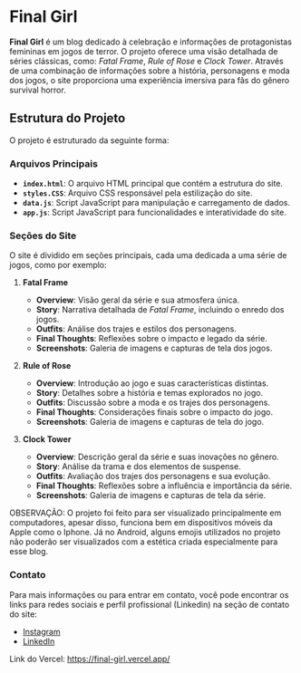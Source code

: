 # Final Girl

**Final Girl** é um blog dedicado à celebração e informações de protagonistas femininas em jogos de terror. O projeto oferece uma visão detalhada de séries clássicas, como: *Fatal Frame*, *Rule of Rose* e *Clock Tower*. Através de uma combinação de informações sobre a história, personagens e moda dos jogos, o site proporciona uma experiência imersiva para fãs do gênero survival horror.

## Estrutura do Projeto

O projeto é estruturado da seguinte forma:

### Arquivos Principais

- **`index.html`**: O arquivo HTML principal que contém a estrutura do site.
- **`styles.CSS`**: Arquivo CSS responsável pela estilização do site.
- **`data.js`**: Script JavaScript para manipulação e carregamento de dados.
- **`app.js`**: Script JavaScript para funcionalidades e interatividade do site.

### Seções do Site

O site é dividido em seções principais, cada uma dedicada a uma série de jogos, como por exemplo:

1. **Fatal Frame**
   - **Overview**: Visão geral da série e sua atmosfera única.
   - **Story**: Narrativa detalhada de *Fatal Frame*, incluindo o enredo dos jogos.
   - **Outfits**: Análise dos trajes e estilos dos personagens.
   - **Final Thoughts**: Reflexões sobre o impacto e legado da série.
   - **Screenshots**: Galeria de imagens e capturas de tela dos jogos.

2. **Rule of Rose**
   - **Overview**: Introdução ao jogo e suas características distintas.
   - **Story**: Detalhes sobre a história e temas explorados no jogo.
   - **Outfits**: Discussão sobre a moda e os trajes dos personagens.
   - **Final Thoughts**: Considerações finais sobre o impacto do jogo.
   - **Screenshots**: Galeria de imagens e capturas de tela do jogo.

3. **Clock Tower**
   - **Overview**: Descrição geral da série e suas inovações no gênero.
   - **Story**: Análise da trama e dos elementos de suspense.
   - **Outfits**: Avaliação dos trajes dos personagens e sua evolução.
   - **Final Thoughts**: Reflexões sobre a influência e importância da série.
   - **Screenshots**: Galeria de imagens e capturas de tela da série.

OBSERVAÇÃO: O projeto foi feito para ser visualizado principalmente em computadores, apesar disso, funciona bem em dispositivos móveis da Apple como o Iphone. Já no Android, alguns emojis utilizados no projeto não poderão ser visualizados com a estética criada especialmente para esse blog.

### Contato

Para mais informações ou para entrar em contato, você pode encontrar os links para redes sociais e perfil profissional (Linkedin) na seção de contato do site:

- [Instagram](https://instagram.com/lucashipolito__)
- [LinkedIn](https://www.linkedin.com/in/lucas-hipólito-377195327/)

Link do Vercel:
https://final-girl.vercel.app/
